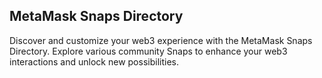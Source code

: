 ## MetaMask Snaps Directory

Discover and customize your web3 experience with the MetaMask Snaps Directory.
Explore various community Snaps to enhance your web3 interactions and unlock new
possibilities.
